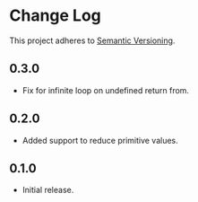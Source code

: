 # Change Log
This project adheres to [Semantic Versioning](http://semver.org/).
## 0.3.0
* Fix for infinite loop on undefined return from.
## 0.2.0
* Added support to reduce primitive values.
## 0.1.0
* Initial release.